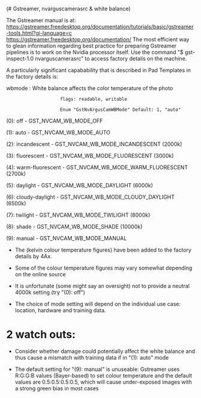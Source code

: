 (# Gstreamer, nvarguscamerasrc & white balance)

The Gstreamer manual is at: https://gstreamer.freedesktop.org/documentation/tutorials/basic/gstreamer-tools.html?gi-language=c
https://gstreamer.freedesktop.org/documentation/
The most efficient way to glean information regarding best practice for preparing Gstreamer pipelines is to work on the Nvidia processor itself.
Use the command "$ gst-inspect-1.0 nvarguscamerasrc” to access factory details on the machine. 

A particularly significant capabability that is described in Pad Templates in the factory details is:

wbmode         : White balance affects the color temperature of the photo

                        flags: readable, writable
                        
                        Enum "GstNvArgusCamWBMode" Default: 1, "auto"

(0): off              - GST_NVCAM_WB_MODE_OFF

(1): auto             - GST_NVCAM_WB_MODE_AUTO

(2): incandescent     - GST_NVCAM_WB_MODE_INCANDESCENT          (2000k)

(3): fluorescent      - GST_NVCAM_WB_MODE_FLUORESCENT           (3000k)

(4): warm-fluorescent - GST_NVCAM_WB_MODE_WARM_FLUORESCENT      (2700k)

(5): daylight         - GST_NVCAM_WB_MODE_DAYLIGHT		          (6000k)

(6): cloudy-daylight  - GST_NVCAM_WB_MODE_CLOUDY_DAYLIGHT	      (6500k)

(7): twilight         - GST_NVCAM_WB_MODE_TWILIGHT		          (8000k)

(8): shade            - GST_NVCAM_WB_MODE_SHADE		              (10000k)

(9): manual           - GST_NVCAM_WB_MODE_MANUAL

*  The (kelvin colour temperature figures) have been added to the factory details by 4Ax.

*  Some of the colour temperature figures may vary somewhat depending on the online source

*  It is unfortunate (some might say an oversight) not to provide a neutral 4000k setting (try "(0): off")

*  The choice of mode setting will depend on the individual use case: location, hardware and training data.

# 2 watch outs:

*  Consider whether damage could potentially affect the white balance and thus cause a mismatch with training data if in
"(1): auto" mode
   
*  The default setting for "(9): manual" is unuseable: Gstreamer uses R:G:G:B values (Bayer-based) to set colour temperature 
and the default values are 0.5:0.5:0.5:0.5, which will cause under-exposed images with a strong green bias in most cases
